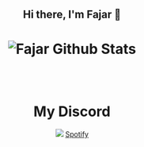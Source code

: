 <h2 align="center"><strong>Hi there, I'm Fajar</strong> 👋<h2>
<h1 align="center">
  <img alt="Fajar Github Stats" src="https://github-readme-stats.vercel.app/api?username=Fajarr-M&show_icons=true&theme=tokyonight" />
</h1>
 <br>
 <br>
<h1 align="center"><strong>My Discord</strong></h1>
  <p align="center">
    <img src="https://discord.c99.nl/widget/theme-2/427590366494064650.png" />
    <a href="https://open.spotify.com/playlist/4rrgyoCQsCuuf35wimOPd3?si=f5c324ea35d045cb">Spotify</a>
  </p>
